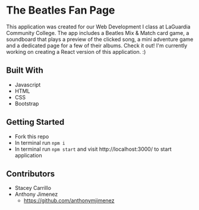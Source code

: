 # The Beatles Fan Page
This application was created for our Web Development I class at LaGuardia Community College. The app includes a Beatles Mix & Match card game, a soundboard that plays a preview of the clicked song, a mini adventure game and a dedicated page for a few of their albums. Check it out! I'm currently working on creating a React version of this application. :)


## Built With
- Javascript
- HTML
- CSS
- Bootstrap

## Getting Started
- Fork this repo 
- In terminal run `npm i`
- In terminal run `npm start` and visit http://localhost:3000/ to start application

## Contributors
- Stacey Carrillo 
- Anthony Jimenez 
  - https://github.com/anthonymjimenez
